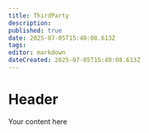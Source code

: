 ```yaml
---
title: ThirdParty
description: 
published: true
date: 2025-07-05T15:40:08.613Z
tags: 
editor: markdown
dateCreated: 2025-07-05T15:40:08.613Z
---
```


# Header
Your content here